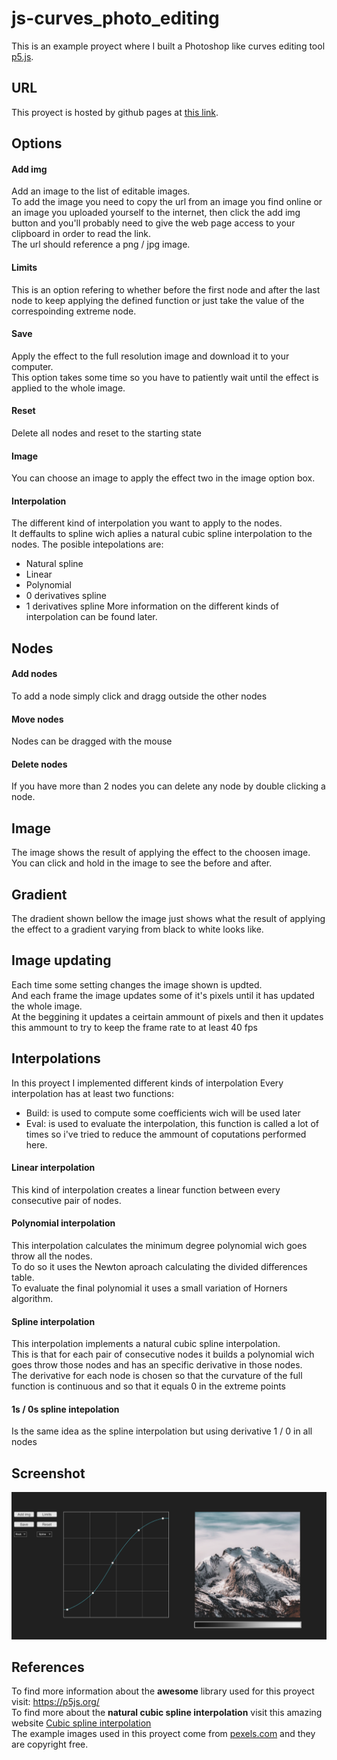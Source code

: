 # js-curves_photo_editing
This is an example proyect where I built a Photoshop like curves editing tool <a href="https://p5js.org/">p5.js</a>.
## URL
This proyect is hosted by github pages at <a href="https://pabloqb2000.github.io/js-curves_foto_editing/">this link</a>.
## Options
#### Add img
Add an image to the list of editable images. </br>
To add the image you need to copy the url from an image you find online or an image you uploaded yourself to the internet, then click the add img button and you'll probably need to give the web page access to your clipboard in order to read the link. </br>
The url should reference a png / jpg image.
#### Limits
This is an option refering to whether before the first node and after the last node to keep applying the defined function or just take the value of the correspoinding extreme node.
#### Save
Apply the effect to the full resolution image and download it to your computer. </br>
This option takes some time so you have to patiently wait until the effect is applied to the whole image.
#### Reset
Delete all nodes and reset to the starting state
#### Image
You can choose an image to apply the effect two in the image option box.
#### Interpolation
The different kind of interpolation you want to apply to the nodes. </br>
It deffaults to spline wich aplies a natural cubic spline interpolation to the nodes.
The posible intepolations are:
  - Natural spline
  - Linear
  - Polynomial
  - 0 derivatives spline
  - 1 derivatives spline
More information on the different kinds of interpolation can be found later. </br>
## Nodes
#### Add nodes
To add a node simply click and dragg outside the other nodes
#### Move nodes
Nodes can be dragged with the mouse
#### Delete nodes
If you have more than 2 nodes you can delete any node by double clicking a node.
## Image
The image shows the result of applying the effect to the choosen image. </br>
You can click and hold in the image to see the before and after.
## Gradient
The dradient shown bellow the image just shows what the result of applying the effect to a gradient varying from black to white looks like.
## Image updating
Each time some setting changes the image shown is updted. </br>
And each frame the image updates some of it's pixels until it has updated the whole image. </br>
At the beggining it updates a ceirtain ammount of pixels and then it updates this ammount to try to keep the frame rate to at least 40 fps
## Interpolations
In this proyect I implemented different kinds of interpolation
Every interpolation has at least two functions:
  - Build: is used to compute some coefficients wich will be used later
  - Eval: is used to evaluate the interpolation, this function is called a lot of times so i've tried to reduce the ammount of coputations performed here.
#### Linear interpolation
This kind of interpolation creates a linear function between every consecutive pair of nodes.
#### Polynomial interpolation
This interpolation calculates the minimum degree polynomial wich goes throw all the nodes. </br>
To do so it uses the Newton aproach calculating the divided differences table. </br>
To evaluate the final polynomial it uses a small variation of Horners algorithm. </br>
#### Spline interpolation
This interpolation implements a natural cubic spline interpolation. </br>
This is that for each pair of consecutive nodes it builds a polynomial wich goes throw those nodes and has an specific derivative in those nodes. </br>
The derivative for each node is chosen so that the curvature of the full function is continuous and so that it equals 0 in the extreme points
#### 1s / 0s spline intepolation
Is the same idea as the spline interpolation but using derivative 1 / 0 in all nodes
## Screenshot
<img src="imgs/screenshot01.png"></img>
## References
To find more information about the <b>awesome</b> library used for this proyect visit:
<a href="https://p5js.org/"> https://p5js.org/ </a></br>
To find more about the <b>natural cubic spline interpolation</b> visit this amazing website <a href="http://blog.ivank.net/interpolation-with-cubic-splines.html">Cubic spline interpolation</a></br>
The example images used in this proyect come from <a href="https://www.pexels.com/?locale=en-us">pexels.com</a> and they are copyright free.
